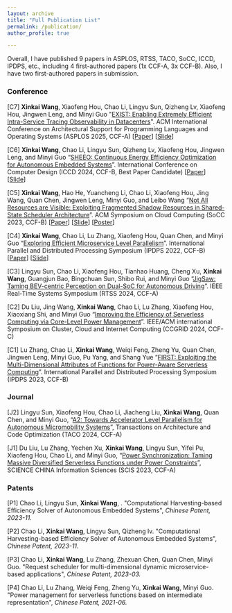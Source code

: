 ```yaml
---
layout: archive
title: "Full Publication List"
permalink: /publication/
author_profile: true

---
```


Overall, I have published 9 papers in ASPLOS, RTSS, TACO, SoCC, ICCD, IPDPS, etc., including 4 first-authored papers (1x CCF-A, 3x CCF-B). Also, I have two first-authored papers in submission.

### Conference

[C7] **Xinkai Wang**, Xiaofeng Hou, Chao Li, Lingyu Sun, Qizheng Lv, Xiaofeng Hou, Jingwen Leng, and Minyi Guo "[EXIST: Enabling Extremely Efficient Intra-Service Tracing Observability in Datacenters](https://doi.org/10.1145/3676641.3716283)". ACM International Conference on Architectural Support for Programming Languages and Operating Systems (ASPLOS 2025, CCF-A) [[Paper](/files/xinkai-asplos2025.pdf)] [[Slide](/files/xinkai-asplos2025.pdf)] 


[C6] **Xinkai Wang**, Chao Li, Lingyu Sun, Qizheng Lv, Xiaofeng Hou, Jingwen Leng, and Minyi Guo “[SHEEO: Continuous Energy Efficiency Optimization for Autonomous Embedded Systems](https://doi.org/10.1109/ICCD63220.2024.00082)”. International Conference on Computer Design (ICCD 2024, CCF-B, Best Paper Candidate) [[Paper](/files/xinkai_continuous_energy_iccd2024.pdf)] [[Slide](/files/xinkai_continuous_energy_iccd2024_slides.pdf)] 


[C5] **Xinkai Wang**, Hao He, Yuancheng Li, Chao Li, Xiaofeng Hou, Jing Wang, Quan Chen, Jingwen Leng, Minyi Guo, and Leibo Wang “[Not All Resources are Visible: Exploiting Fragmented Shadow Resources in Shared-State Scheduler Architecture](https://doi.org/10.1145/3620678.3624650)”. ACM Symposium on Cloud Computing (SoCC 2023, CCF-B) [[Paper](/files/xinkai_not_all_socc2023.pdf)] [[Slide](/files/xinkai_not_all_socc2023_slides.pdf)] [[Poster](/files/xinkai_not_all_socc2023_poster.pdf)]

[C4] **Xinkai Wang**, Chao Li, Lu Zhang, Xiaofeng Hou, Quan Chen, and Minyi Guo “[Exploring Efficient Microservice Level Parallelism](https://doi.org/10.1109/IPDPS53621.2022.00030)”. International Parallel and Distributed Processing Symposium (IPDPS 2022, CCF-B) [[Paper](/files/xinkai_exploring_efficient_ipdps2022.pdf)] [[Slide](/files/xinkai_exploring_efficient_ipdps2022_slides.pdf)]

[C3] Lingyu Sun, Chao Li, Xiaofeng Hou, Tianhao Huang, Cheng Xu, **Xinkai Wang**, Guangjun Bao, Bingchuan Sun, Shibo Rui, and Minyi Guo “[JigSaw: Taming BEV-centric Perception on Dual-SoC for Autonomous Driving](https://doi.org/10.1109/RTSS62706.2024.00032)”. IEEE Real-Time Systems Symposium (RTSS 2024, CCF-A)

[C2] Du Liu, Jing Wang, **Xinkai Wang**, Chao Li, Lu Zhang, Xiaofeng Hou, Xiaoxiang Shi, and Minyi Guo “[Improving the Efficiency of Serverless Computing via Core-Level Power Management](https://doi.org/10.1109/CCGrid59990.2024.00024)”. IEEE/ACM international Symposium on Cluster, Cloud and Internet Computing (CCGRID 2024, CCF-C)

[C1] Lu Zhang, Chao Li, **Xinkai Wang**, Weiqi Feng, Zheng Yu, Quan Chen, Jingwen Leng, Minyi Guo, Pu Yang, and Shang Yue “[FIRST: Exploiting the Multi-Dimensional Attributes of Functions for Power-Aware Serverless Computing](https://doi.org/10.1109/IPDPS54959.2023.00091)”. International Parallel and Distributed Processing Symposium (IPDPS 2023, CCF-B) 

### Journal
[J2] Lingyu Sun, Xiaofeng Hou, Chao Li, Jiacheng Liu, **Xinkai Wang**, Quan Chen, and Minyi Guo, “[A2: Towards Accelerator Level Parallelism for Autonomous Micromobility Systems](https://doi.org/10.1145/3688611)”, Transactions on Architecture and Code Optimization (TACO 2024, CCF-A) 

[J1] Du Liu, Lu Zhang, Yechen Xu, **Xinkai Wang**, Lingyu Sun, Yifei Pu, Xiaofeng Hou, Chao Li, and Minyi Guo, “[Power Synchronization: Taming Massive Diversified Serverless Functions under Power Constraints](https://doi.org/10.1007/s11432-022-3882-y)”, SCIENCE CHINA Information Sciences (SCIS 2023, CCF-A)

<!-- ### Preprint 
[P1] Lu Zhang, Chao Li, **Xinkai Wang**, Weiqi Feng, Zheng Yu, and Minyi Guo, "ABC: Power Management for Serverless Functions". (Submitted to ICPP 2022)

[P2] Lu Zhang, Chao Li, Yechen Xu, Lingyu Sun, **Xinkai Wang**, Xiaofeng Hou, Quan Chen, Minyi Guo, "ABC: Power Synchronization for Serverless Functions". (Submitted to SC 2022) -->

### Patents

[P1] Chao Li, Lingyu Sun, **Xinkai Wang**, . "Computational Harvesting-based Efficiency Solver of Autonomous Embedded Systems", *Chinese Patent, 2023-11.*

[P2] Chao Li, **Xinkai Wang**, Lingyu Sun, Qizheng lv. "Computational Harvesting-based Efficiency Solver of Autonomous Embedded Systems", *Chinese Patent, 2023-11.*

[P3] Chao Li, **Xinkai Wang**, Lu Zhang, Zhexuan Chen, Quan Chen, Minyi Guo. "Request scheduler for multi-dimensional dynamic microservice-based applications", *Chinese Patent, 2023-03.*

[P4] Chao Li, Lu Zhang, Weiqi Feng, Zheng Yu, **Xinkai Wang**, Minyi Guo. "Power management for serverless functions based on intermediate representation", *Chinese Patent, 2021-06.*
